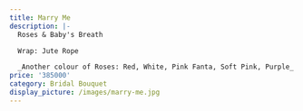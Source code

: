 ```yaml
---
title: Marry Me
description: |-
  Roses & Baby's Breath

  Wrap: Jute Rope

  _Another colour of Roses: Red, White, Pink Fanta, Soft Pink, Purple_
price: '385000'
category: Bridal Bouquet
display_picture: /images/marry-me.jpg
---
```


